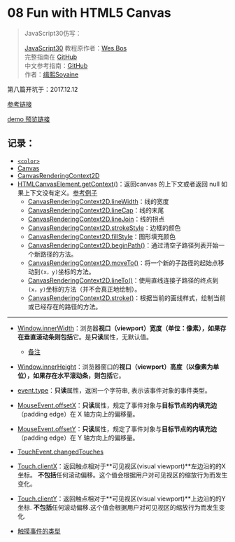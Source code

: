 # 08 Fun with HTML5 Canvas

> JavaScript30仿写：
>
> [JavaScript30](https://javascript30.com) 教程原作者：[Wes Bos](https://github.com/wesbos)    
> 完整指南在 [GitHub](https://github.com/wesbos/JavaScript30)  
> 中文参考指南：[GitHub](https://github.com/soyaine/JavaScript30)  
> 作者：[缉熙Soyaine](https://github.com/soyaine)

第八篇开坑于：2017.12.12

[参考链接](https://github.com/soyaine/JavaScript30/tree/master/08%20-%20Fun%20with%20HTML5%20Canvas)

[demo 预览链接](https://hehe1111.github.io/js_demo/js30/08%20-%20Fun%20with%20HTML5%20Canvas/)

## 记录：
- [`<color>`](https://developer.mozilla.org/zh-CN/docs/Web/CSS/color_value#%E7%AA%9C%E6%94%B9)
- [Canvas](https://developer.mozilla.org/zh-CN/docs/Web/API/Canvas_API)
- [CanvasRenderingContext2D](https://developer.mozilla.org/zh-CN/docs/Web/API/CanvasRenderingContext2D)
- [HTMLCanvasElement.getContext()](https://developer.mozilla.org/zh-CN/docs/Web/API/HTMLCanvasElement/getContext#%E8%AF%AD%E6%B3%95)：返回canvas 的上下文或者返回 null 如果上下文没有定义。[参考例子](https://developer.mozilla.org/zh-CN/docs/Web/API/HTMLCanvasElement/getContext#%E4%BE%8B%E5%AD%90)
    - [CanvasRenderingContext2D.lineWidth](https://developer.mozilla.org/zh-CN/docs/Web/API/CanvasRenderingContext2D/lineWidth)：线的宽度
    - [CanvasRenderingContext2D.lineCap](https://developer.mozilla.org/zh-CN/docs/Web/API/CanvasRenderingContext2D/lineCap)：线的末尾
    - [CanvasRenderingContext2D.lineJoin](https://developer.mozilla.org/zh-CN/docs/Web/API/CanvasRenderingContext2D/lineJoin)：线的拐点
    - [CanvasRenderingContext2D.strokeStyle](https://developer.mozilla.org/zh-CN/docs/Web/API/CanvasRenderingContext2D/strokeStyle)：边框的颜色
    - [CanvasRenderingContext2D.fillStyle](https://developer.mozilla.org/zh-CN/docs/Web/API/CanvasRenderingContext2D/fillStyle)：图形填充颜色
    - [CanvasRenderingContext2D.beginPath()](https://developer.mozilla.org/zh-CN/docs/Web/API/CanvasRenderingContext2D/beginPath)：通过清空子路径列表开始一个新路径的方法。
    - [CanvasRenderingContext2D.moveTo()](https://developer.mozilla.org/zh-CN/docs/Web/API/CanvasRenderingContext2D/moveTo)：将一个新的子路径的起始点移动到`(x，y)`坐标的方法。
    - [CanvasRenderingContext2D.lineTo()](https://developer.mozilla.org/zh-CN/docs/Web/API/CanvasRenderingContext2D/lineTo)：使用直线连接子路径的终点到`(x，y)`坐标的方法（并不会真正地绘制）。
    - [CanvasRenderingContext2D.stroke()](https://developer.mozilla.org/zh-CN/docs/Web/API/CanvasRenderingContext2D/stroke)：根据当前的画线样式，绘制当前或已经存在的路径的方法。

---

- [Window.innerWidth](https://developer.mozilla.org/zh-CN/docs/Web/API/Window/innerWidth)：浏览器**视口（viewport）**宽度（单位：像素），如果存在垂直滚动条则**包括**它。是**只读**属性，无默认值。
    - [备注](https://developer.mozilla.org/zh-CN/docs/Web/API/Window/innerWidth#Notes)
- [Window.innerHeight](https://developer.mozilla.org/zh-CN/docs/Web/API/Window/innerHeight)：浏览器窗口的**视口（viewport）**高度（以像素为单位），如果存在水平滚动条，则**包括**它。

- [event.type](https://developer.mozilla.org/zh-CN/docs/Web/API/Event/type)：**只读**属性，返回一个字符串, 表示该事件对象的事件类型。
- [MouseEvent.offsetX](https://developer.mozilla.org/zh-CN/docs/Web/API/MouseEvent/offsetX)：**只读**属性，规定了事件对象与**目标节点的内填充边**（padding edge）在 X 轴方向上的偏移量。
- [MouseEvent.offsetY](https://developer.mozilla.org/zh-CN/docs/Web/API/MouseEvent/offsetY)：**只读**属性，规定了事件对象与**目标节点的内填充边**（padding edge）在 Y 轴方向上的偏移量。
- [TouchEvent.changedTouches](https://developer.mozilla.org/zh-CN/docs/Web/API/TouchEvent/changedTouches)
- [Touch.clientX](https://developer.mozilla.org/zh-CN/docs/Web/API/Touch/clientX)：返回触点相对于**可见视区(visual viewport)**左边沿的的X坐标。 **不包括**任何滚动偏移。这个值会根据用户对可见视区的缩放行为而发生变化。
- [Touch.clientY](https://developer.mozilla.org/zh-CN/docs/Web/API/Touch/clientY)：返回触点相对于**可见视区(visual viewport)**上边沿的的Y坐标. **不包括**任何滚动偏移.这个值会根据用户对可见视区的缩放行为而发生变化.
- [触摸事件的类型](https://developer.mozilla.org/zh-CN/docs/Web/API/TouchEvent#%E8%A7%A6%E6%91%B8%E4%BA%8B%E4%BB%B6%E7%9A%84%E7%B1%BB%E5%9E%8B)
